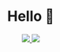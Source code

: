 <h1 align="center" >Hello 👋</h1>

<p align="center" >
    <a href="https://www.codewars.com/users/alwanWicaksono">
        <img src="https://codewars-stats-ignacio-cuadra.vercel.app/?username=alwanWicaksono&theme=halloween" />
    </a>
    <a href="https://leetcode.com/alwanWicaksono">
        <img src="https://leetcard.jacoblin.cool/alwanWicaksono?theme=unicorn&ext=heatmap" />
    </a>
</p>
